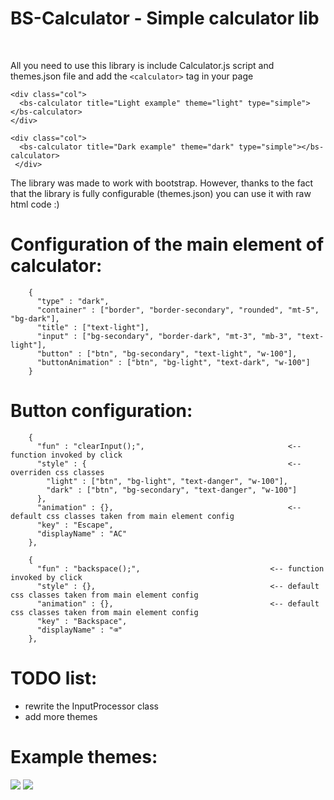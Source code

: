 # BS-Calculator - Simple calculator lib
<br>

All you need to use this library is include Calculator.js script and themes.json file and add the ```<calculator>``` tag in your page


```
<div class="col">
  <bs-calculator title="Light example" theme="light" type="simple"></bs-calculator>
</div>

<div class="col">
  <bs-calculator title="Dark example" theme="dark" type="simple"></bs-calculator>
 </div>	
```


The library was made to work with bootstrap.
However, thanks to the fact that the library is fully configurable (themes.json) you can use it with raw html code :)



<h1>Configuration of the main element of calculator:</h1>

```
    {
      "type" : "dark",
      "container" : ["border", "border-secondary", "rounded", "mt-5", "bg-dark"],
      "title" : ["text-light"],
      "input" : ["bg-secondary", "border-dark", "mt-3", "mb-3", "text-light"],
      "button" : ["btn", "bg-secondary", "text-light", "w-100"],
      "buttonAnimation" : ["btn", "bg-light", "text-dark", "w-100"]
    }
```

<h1>Button configuration:</h1>

```
    {
      "fun" : "clearInput();",                                <-- function invoked by click
      "style" : {                                             <-- overriden css classes
        "light" : ["btn", "bg-light", "text-danger", "w-100"],
        "dark" : ["btn", "bg-secondary", "text-danger", "w-100"]
      },
      "animation" : {},                                       <-- default css classes taken from main element config
      "key" : "Escape", 
      "displayName" : "AC"
    },

    {
      "fun" : "backspace();",                             <-- function invoked by click
      "style" : {},                                       <-- default css classes taken from main element config
      "animation" : {},                                   <-- default css classes taken from main element config
      "key" : "Backspace",
      "displayName" : "⌫"
    },
```   

<h1>TODO list:</h1>

<ul>
  <li>rewrite the InputProcessor class</li>
  <li>add more themes</li>
</ul>  

<h1>Example themes:</h1>
<img src="https://i.imgur.com/CX6qcWc.png">
<img src="https://i.imgur.com/lwe8KBf.png">


